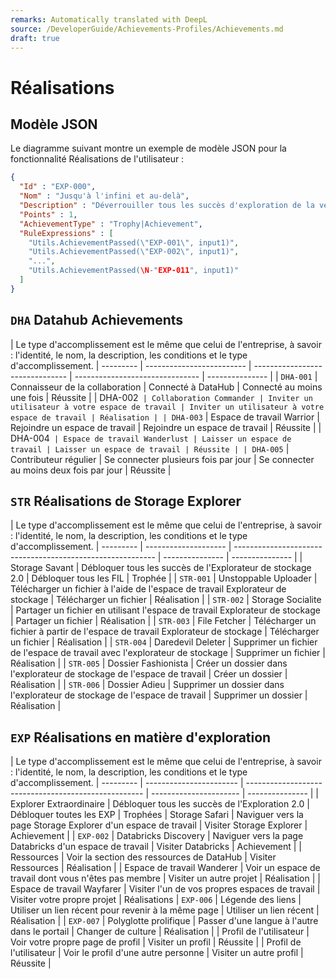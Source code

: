 ```yaml
---
remarks: Automatically translated with DeepL
source: /DeveloperGuide/Achievements-Profiles/Achievements.md
draft: true
---
```


# Réalisations

## Modèle JSON

Le diagramme suivant montre un exemple de modèle JSON pour la fonctionnalité Réalisations de l'utilisateur :

```json
{
  "Id" : "EXP-000",
  "Nom" : "Jusqu'à l'infini et au-delà",
  "Description" : "Déverrouiller tous les succès d'exploration de la version initiale",
  "Points" : 1,
  "AchievementType" : "Trophy|Achievement",
  "RuleExpressions" : [
    "Utils.AchievementPassed(\"EXP-001\", input1)",
    "Utils.AchievementPassed(\"EXP-002\", input1)",
    "...",
    "Utils.AchievementPassed(\N-"EXP-011", input1)"
  ]
}
```

## `DHA` Datahub Achievements

| Le type d'accomplissement est le même que celui de l'entreprise, à savoir : l'identité, le nom, la description, les conditions et le type d'accomplissement.
| --------- | ------------------------- | ------------------------------- | ------------------------------- | --------------- |
| `DHA-001` | Connaisseur de la collaboration | Connecté à DataHub | Connecté au moins une fois | Réussite |
| DHA-002` | Collaboration Commander | Inviter un utilisateur à votre espace de travail | Inviter un utilisateur à votre espace de travail | Réalisation |
| DHA-003` | Espace de travail Warrior | Rejoindre un espace de travail | Rejoindre un espace de travail | Réussite |
| DHA-004` | Espace de travail Wanderlust | Laisser un espace de travail | Laisser un espace de travail | Réussite |
| DHA-005` | Contributeur régulier | Se connecter plusieurs fois par jour | Se connecter au moins deux fois par jour | Réussite |

## `STR` Réalisations de Storage Explorer

| Le type d'accomplissement est le même que celui de l'entreprise, à savoir : l'identité, le nom, la description, les conditions et le type d'accomplissement.
| --------- | -------------------- | ---------------------------------------------------------- | --------------- | --------------- |
| Storage Savant | Débloquer tous les succès de l'Explorateur de stockage 2.0 | Débloquer tous les FIL | Trophée |
| `STR-001` | Unstoppable Uploader | Télécharger un fichier à l'aide de l'espace de travail Explorateur de stockage | Télécharger un fichier | Réalisation |
| `STR-002` | Storage Socialite | Partager un fichier en utilisant l'espace de travail Explorateur de stockage | Partager un fichier | Réalisation |
| `STR-003` | File Fetcher | Télécharger un fichier à partir de l'espace de travail Explorateur de stockage | Télécharger un fichier | Réalisation |
| `STR-004` | Daredevil Deleter | Supprimer un fichier de l'espace de travail avec l'explorateur de stockage | Supprimer un fichier | Réalisation |
| `STR-005` | Dossier Fashionista | Créer un dossier dans l'explorateur de stockage de l'espace de travail | Créer un dossier | Réalisation |
| `STR-006` | Dossier Adieu | Supprimer un dossier dans l'explorateur de stockage de l'espace de travail | Supprimer un dossier | Réalisation |

## `EXP` Réalisations en matière d'exploration

| Le type d'accomplissement est le même que celui de l'entreprise, à savoir : l'identité, le nom, la description, les conditions et le type d'accomplissement.
| --------- | ----------------------- | ---------------------------------------------------- | ---------------------- | --------------- |
| Explorer Extraordinaire | Débloquer tous les succès de l'Exploration 2.0 | Débloquer toutes les EXP | Trophées
| Storage Safari | Naviguer vers la page Storage Explorer d'un espace de travail | Visiter Storage Explorer | Achievement |
| `EXP-002` | Databricks Discovery | Naviguer vers la page Databricks d'un espace de travail | Visiter Databricks | Achievement |
| Ressources | Voir la section des ressources de DataHub | Visiter Ressources | Réalisation |
| Espace de travail Wanderer | Voir un espace de travail dont vous n'êtes pas membre | Visiter un autre projet | Réalisation |
| Espace de travail Wayfarer | Visiter l'un de vos propres espaces de travail | Visiter votre propre projet | Réalisations
| `EXP-006` | Légende des liens | Utiliser un lien récent pour revenir à la même page | Utiliser un lien récent | Réalisation |
| `EXP-007` | Polyglotte prolifique | Passer d'une langue à l'autre dans le portail | Changer de culture | Réalisation |
| Profil de l'utilisateur | Voir votre propre page de profil | Visiter un profil | Réussite |
| Profil de l'utilisateur | Voir le profil d'une autre personne | Visiter un autre profil | Réussite |

